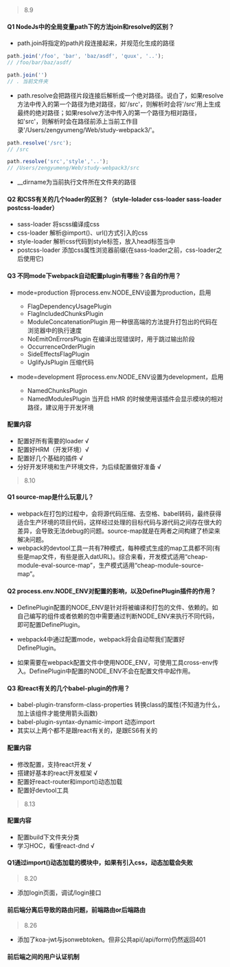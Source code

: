> 8.9
#### Q1 NodeJs中的全局变量path下的方法join和resolve的区别？
- path.join将指定的path片段连接起来，并规范化生成的路径
```javascript
path.join('/foo', 'bar', 'baz/asdf', 'quux', '..');
// /foo/bar/baz/asdf/

path.join('')
// . 当前文件夹
```

- path.resolve会把路径片段连接后解析成一个绝对路径。说白了，如果resolve方法中传入的第一个路径为绝对路径，如'/src'，则解析时会将'/src'用上生成最终的绝对路径；如果resolve方法中传入的第一个路径为相对路径，如'src'，则解析时会在路径前添上当前工作目录'/Users/zengyumeng/Web/study-webpack3/'。
```javascript
path.resolve('/src');
// /src

path.resolve('src','style','..');
// /Users/zengyumeng/Web/study-webpack3/src
```

- __dirname为当前执行文件所在文件夹的路径

#### Q2 和CSS有关的几个loader的区别？（style-lolader css-loader sass-loader postcss-loader）
- sass-loader    将scss编译成css
- css-loader     解析@import()、url()方式引入的css
- style-loader   解析css代码到style标签，放入head标签当中
- postcss-loader 添加css属性浏览器前缀(在sass-loader之前，css-loader之后使用它)

#### Q3 不同mode下webpack自动配置plugin有哪些？各自的作用？
- mode=production 将process.env.NODE_ENV设置为production，启用
    - FlagDependencyUsagePlugin
    - FlagIncludedChunksPlugin 
    - ModuleConcatenationPlugin 用一种很高端的方法提升打包出的代码在浏览器中的执行速度
    - NoEmitOnErrorsPlugin 在编译出现错误时，用于跳过输出阶段
    - OccurrenceOrderPlugin
    - SideEffectsFlagPlugin 
    - UglifyJsPlugin 压缩代码

- mode=development 将process.env.NODE_ENV设置为development，启用
    - NamedChunksPlugin
    - NamedModulesPlugin 当开启 HMR 的时候使用该插件会显示模块的相对路径，建议用于开发环境

#### 配置内容
- 配置好所有需要的loader √
- 配置好HRM（开发环境）√
- 配置好几个基础的插件 √
- 分好开发环境和生产环境文件，为后续配置做好准备 √

> 8.10
#### Q1 source-map是什么玩意儿？
- webpack在打包的过程中，会将源代码压缩、去空格、babel转码，最终获得适合生产环境的项目代码，这样经过处理的目标代码与源代码之间存在很大的差异，会导致无法debug的问题。source-map就是在两者之间构建了桥梁来解决问题。
- webpack的devtool工具一共有7种模式，每种模式生成的map工具都不同(有些是map文件，有些是嵌入datURL)。综合来看，开发模式适用“cheap-module-eval-source-map”，生产模式适用“cheap-module-source-map”。

#### Q2 process.env.NODE_ENV对配置的影响，以及DefinePlugin插件的作用？
- DefinePlugin配置的NODE_ENV是针对将被编译和打包的文件、依赖的。如自己编写的组件或者依赖的包中需要通过判断NODE_ENV来执行不同代码，即可配置DefinePlugin。
- webpack4中通过配置mode，webpack将会自动帮我们配置好DefinePlugin。

- 如果需要在webpack配置文件中使用NODE_ENV，可使用工具cross-env传入。DefinePlugin中配置的NODE_ENV不会在配置文件中起作用。

#### Q3 和react有关的几个babel-plugin的作用？
- babel-plugin-transform-class-properties 转换class的属性(不知道为什么，加上该组件才能使用箭头函数)
- babel-plugin-syntax-dynamic-import 动态import
- 其实以上两个都不是跟react有关的，是跟ES6有关的

#### 配置内容
- 修改配置，支持react开发 √
- 搭建好基本的react开发框架 √
- 配置好react-router和import()动态加载
- 配置好devtool工具

> 8.13
#### 配置内容
- 配置build下文件夹分类 
- 学习HOC，看懂react-dnd √

#### Q1通过import()动态加载的模块中，如果有引入css，动态加载会失败

> 8.20
- 添加login页面，调试/login接口

#### 前后端分离后导致的路由问题，前端路由or后端路由

> 8.26 
- 添加了koa-jwt与jsonwebtoken。但非公共api(/api/form)仍然返回401

#### 前后端之间的用户认证机制

